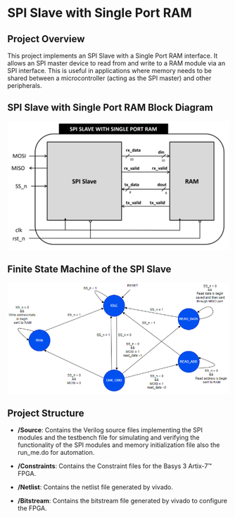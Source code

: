 # SPI Slave with Single Port RAM
 
## Project Overview
This project implements an SPI Slave with a Single Port RAM interface. It allows an SPI master device to read from and write to a RAM module via an SPI interface. This is useful in applications where memory needs to be shared between a microcontroller (acting as the SPI master) and other peripherals.

## SPI Slave with Single Port RAM Block Diagram
![Block Diagram](Images/SPI.png)

## Finite State Machine of the SPI Slave
![Block Diagram](Images/SPI%20FSM.png)


## Project Structure

- **/Source**: Contains the Verilog source files implementing the SPI modules and the testbench file for simulating and verifying the functionality of the SPI modules and memory initialization file also the run_me.do for automation.

- **/Constraints**: Contains the Constraint files for the Basys 3 Artix-7™ FPGA.

- **/Netlist**: Contains the netlist file generated by vivado.

- **/Bitstream**: Contains the bitstream file generated by vivado to configure the FPGA.